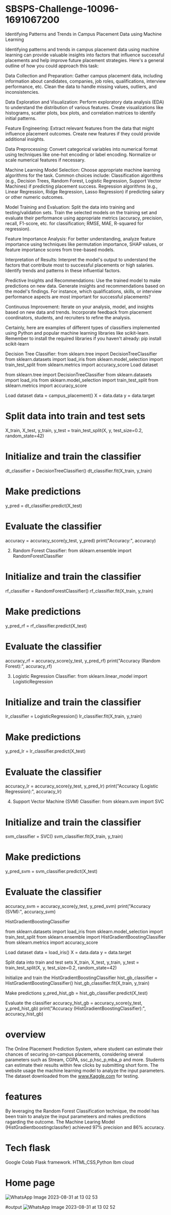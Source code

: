 # SBSPS-Challenge-10096-1691067200
Identifying Patterns and Trends in Campus Placement Data using Machine Learning

Identifying patterns and trends in campus placement data using machine learning can provide valuable insights into factors that influence successful placements and help improve future placement strategies. Here's a general outline of how you could approach this task:

Data Collection and Preparation:
Gather campus placement data, including information about candidates, companies, job roles, qualifications, interview performance, etc. Clean the data to handle missing values, outliers, and inconsistencies.

Data Exploration and Visualization: Perform exploratory data analysis (EDA) to understand the distribution of various features. Create visualizations like histograms, scatter plots, box plots, and correlation matrices to identify initial patterns.

Feature Engineering: Extract relevant features from the data that might influence placement outcomes. Create new features if they could provide additional insights.

Data Preprocessing: Convert categorical variables into numerical format using techniques like one-hot encoding or label encoding. Normalize or scale numerical features if necessary.

Machine Learning Model Selection: Choose appropriate machine learning algorithms for the task. Common choices include: Classification algorithms (e.g., Decision Trees, Random Forest, Logistic Regression, Support Vector Machines) if predicting placement success. Regression algorithms (e.g., Linear Regression, Ridge Regression, Lasso Regression) if predicting salary or other numeric outcomes.

Model Training and Evaluation: Split the data into training and testing/validation sets. Train the selected models on the training set and evaluate their performance using appropriate metrics (accuracy, precision, recall, F1-score, etc. for classification; RMSE, MAE, R-squared for regression).

Feature Importance Analysis: For better understanding, analyze feature importance using techniques like permutation importance, SHAP values, or feature importance scores from tree-based models.

Interpretation of Results: Interpret the model's output to understand the factors that contribute most to successful placements or high salaries. Identify trends and patterns in these influential factors.

Predictive Insights and Recommendations: Use the trained model to make predictions on new data. Generate insights and recommendations based on the model's findings. For instance, which qualifications, skills, or interview performance aspects are most important for successful placements?

Continuous Improvement: Iterate on your analysis, model, and insights based on new data and trends. Incorporate feedback from placement coordinators, students, and recruiters to refine the analysis.

Certainly, here are examples of different types of classifiers implemented using Python and popular machine learning libraries like scikit-learn. Remember to install the required libraries if you haven't already: pip install scikit-learn

Decision Tree Classifier: from sklearn.tree import DecisionTreeClassifier from sklearn.datasets import load_iris from sklearn.model_selection import train_test_split from sklearn.metrics import accuracy_score
Load dataset

from sklearn.tree import DecisionTreeClassifier
from sklearn.datasets import load_iris
from sklearn.model_selection import train_test_split
from sklearn.metrics import accuracy_score

 Load dataset
data = campus_placement()
X = data.data
y = data.target

# Split data into train and test sets
X_train, X_test, y_train, y_test = train_test_split(X, y, test_size=0.2, random_state=42)

# Initialize and train the classifier
dt_classifier = DecisionTreeClassifier()
dt_classifier.fit(X_train, y_train)

# Make predictions
y_pred = dt_classifier.predict(X_test)

# Evaluate the classifier
accuracy = accuracy_score(y_test, y_pred)
print("Accuracy:", accuracy)

2. Random Forest Classifier:
 from sklearn.ensemble import RandomForestClassifier

# Initialize and train the classifier
rf_classifier = RandomForestClassifier()
rf_classifier.fit(X_train, y_train)

# Make predictions
y_pred_rf = rf_classifier.predict(X_test)

# Evaluate the classifier
accuracy_rf = accuracy_score(y_test, y_pred_rf)
print("Accuracy (Random Forest):", accuracy_rf)

 3. Logistic Regression Classifier:
 from sklearn.linear_model import LogisticRegression

# Initialize and train the classifier
lr_classifier = LogisticRegression()
lr_classifier.fit(X_train, y_train)

 # Make predictions
y_pred_lr = lr_classifier.predict(X_test)

# Evaluate the classifier
accuracy_lr = accuracy_score(y_test, y_pred_lr)
print("Accuracy (Logistic Regression):", accuracy_lr)

4. Support Vector Machine (SVM) Classifier:
from sklearn.svm import SVC

# Initialize and train the classifier
svm_classifier = SVC()
svm_classifier.fit(X_train, y_train)

# Make predictions
y_pred_svm = svm_classifier.predict(X_test)

# Evaluate the classifier
accuracy_svm = accuracy_score(y_test, y_pred_svm)
print("Accuracy (SVM):", accuracy_svm)



HistGradientBoostingClassifier

from sklearn.datasets import load_iris
from sklearn.model_selection import train_test_split
from sklearn.ensemble import HistGradientBoostingClassifier
from sklearn.metrics import accuracy_score

 Load dataset
data = load_iris()
X = data.data
y = data.target

 Split data into train and test sets
X_train, X_test, y_train, y_test = train_test_split(X, y, test_size=0.2, random_state=42)

Initialize and train the HistGradientBoostingClassifier
hist_gb_classifier = HistGradientBoostingClassifier()
hist_gb_classifier.fit(X_train, y_train)

 Make predictions
y_pred_hist_gb = hist_gb_classifier.predict(X_test)

 Evaluate the classifier
accuracy_hist_gb = accuracy_score(y_test, y_pred_hist_gb)
print("Accuracy (HistGradientBoostingClassifier):", accuracy_hist_gb)

# overview
The Online Placement Prediction System, where student can estimate their chances of securing on-campus placements, considering several parameters such as Stream, CGPA, ssc_p,hsc_p,mba_p and more. Students can estimate their results within few clicks by submitting short form. The website usage the machine learning model to analyze the input parameters. The dataset downloaded from the www.Kaggle.com for testing.

# features
By leveraging the Random Forest Classification technique, the model has been train to analyze the input parameteers and makes predictions ragarding the outcome. The Machine Learing Model (HistGradientboostingclassifer) achieved 97% precision and 86% accuracy.
# Tech flask
Google Colab Flask framework. HTML,CSS,Python Ibm cloud

# Home page
![WhatsApp Image 2023-08-31 at 13 02 53](https://github.com/jithendrasaibb/pred/assets/143669432/e1f50263-7bcf-4e72-8973-1fefacd5b840)

#output
![WhatsApp Image 2023-08-31 at 13 02 52](https://github.com/jithendrasaibb/pred/assets/143669432/7297e002-0ac9-4c04-b8f9-53c3dc944182)
